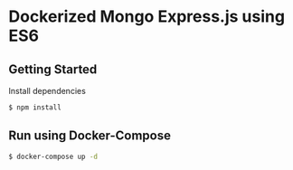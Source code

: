 # Dockerized Mongo Express.js using ES6

## Getting Started
Install dependencies
```sh
$ npm install
```

## Run using Docker-Compose
```sh
$ docker-compose up -d
```
